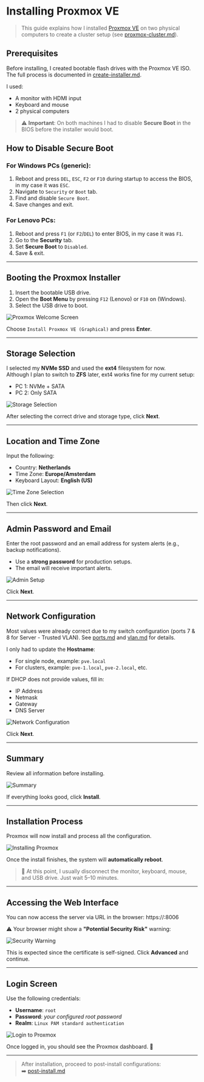 # Installing Proxmox VE

> This guide explains how I installed [Proxmox VE](https://www.proxmox.com/en/proxmox-ve) on two physical computers to create a cluster setup (see [proxmox-cluster.md](proxmox-cluster.md)).

## Prerequisites

Before installing, I created bootable flash drives with the Proxmox VE ISO. The full process is documented in [create-installer.md](create-installer.md).

I used:
- A monitor with HDMI input
- Keyboard and mouse
- 2 physical computers

> ⚠️ **Important**: On both machines I had to disable **Secure Boot** in the BIOS before the installer would boot.

## How to Disable Secure Boot

### For Windows PCs (generic):

1. Reboot and press `DEL`, `ESC`, `F2` or `F10` during startup to access the BIOS, in my case it was `ESC`.
2. Navigate to `Security` or `Boot` tab.
3. Find and disable `Secure Boot`.
4. Save changes and exit.

### For Lenovo PCs:

1. Reboot and press `F1` (or `F2`/`DEL`) to enter BIOS, in my case it was `F1`.
2. Go to the **Security** tab.
3. Set **Secure Boot** to `Disabled`.
4. Save & exit.

---

## Booting the Proxmox Installer

1. Insert the bootable USB drive.
2. Open the **Boot Menu** by pressing `F12` (Lenovo) or `F10` on (Windows).
3. Select the USB drive to boot.

![Proxmox Welcome Screen](./proxmox-welcome.png)

Choose `Install Proxmox VE (Graphical)` and press **Enter**.

---

## Storage Selection

I selected my **NVMe SSD** and used the **ext4** filesystem for now.  
Although I plan to switch to **ZFS** later, ext4 works fine for my current setup:

- PC 1: NVMe + SATA
- PC 2: Only SATA

![Storage Selection](./proxmox-storage.png)

After selecting the correct drive and storage type, click **Next**.

---

## Location and Time Zone

Input the following:

- Country: **Netherlands**
- Time Zone: **Europe/Amsterdam**
- Keyboard Layout: **English (US)**

![Time Zone Selection](./proxmox-tz.png)

Then click **Next**.

---

## Admin Password and Email

Enter the root password and an email address for system alerts (e.g., backup notifications).

- Use a **strong password** for production setups.
- The email will receive important alerts.

![Admin Setup](./proxmox-admin.png)

Click **Next**.

---

## Network Configuration

Most values were already correct due to my switch configuration (ports 7 & 8 for Server - Trusted VLAN). See [ports.md](ports.md) and [vlan.md](vlan.md) for details.

I only had to update the **Hostname**:

- For single node, example: `pve.local`
- For clusters, example: `pve-1.local`, `pve-2.local`, etc.

If DHCP does not provide values, fill in:

- IP Address
- Netmask
- Gateway
- DNS Server

![Network Configuration](./proxmox-network.png)

Click **Next**.

---

## Summary

Review all information before installing.

![Summary](./proxmox-summary.png)

If everything looks good, click **Install**.

---

## Installation Process

Proxmox will now install and process all the configuration.

![Installing Proxmox](./proxmox-installing.png)

Once the install finishes, the system will **automatically reboot**.

> 🔌 At this point, I usually disconnect the monitor, keyboard, mouse, and USB drive. Just wait 5–10 minutes.

---

## Accessing the Web Interface

You can now access the server via URL in the browser: https://<your-ip>:8006

⚠️ Your browser might show a **"Potential Security Risk"** warning:

![Security Warning](./proxmox-risky.png)

This is expected since the certificate is self-signed. Click **Advanced** and continue.

---

## Login Screen

Use the following credentials:

- **Username**: `root`
- **Password**: *your configured root password*
- **Realm**: `Linux PAM standard authentication`

![Login to Proxmox](../images/proxmox/proxmox-url.png)

Once logged in, you should see the Proxmox dashboard. 🎉

---

>After installation, proceed to post-install configurations:  
>➡️ [post-install.md](post-install.md)


